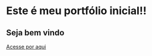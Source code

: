 <h1>Este é meu portfólio inicial!!</h1>
<h2>Seja bem vindo</h2>

[Acesse por aqui](https://portifolio-raul-rotilli.vercel.app)


